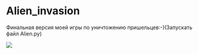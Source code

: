 # Alien_invasion
Финальная версия моей игры по уничтожению пришельцев:-)(Запускать файл Alien.py)

<img src = "screen/screen.gif"/>
